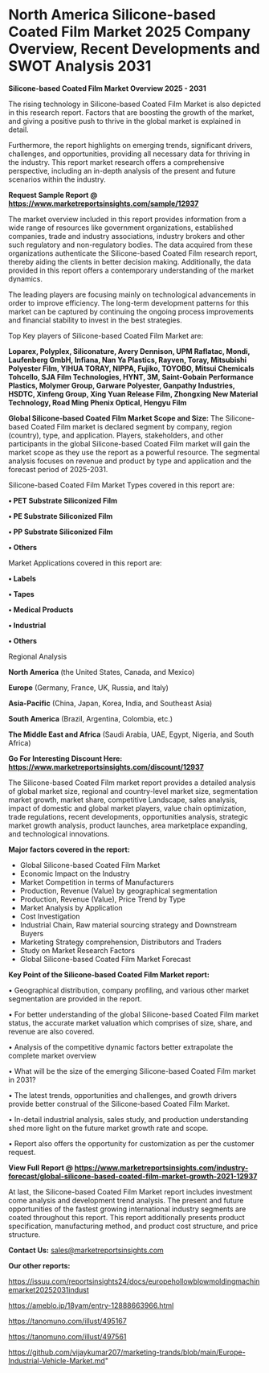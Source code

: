  # North America Silicone-based Coated Film Market 2025 Company Overview, Recent Developments and SWOT Analysis 2031

<Strong> Silicone-based Coated Film Market Overview 2025 - 2031</strong>

The rising technology in Silicone-based Coated Film Market is also depicted in this research report. Factors that are boosting the growth of the market, and giving a positive push to thrive in the global market is explained in detail.

Furthermore, the report highlights on emerging trends, significant drivers, challenges, and opportunities, providing all necessary data for thriving in the industry. This report market research offers a comprehensive perspective, including an in-depth analysis of the present and future scenarios within the industry.

<strong>Request Sample Report @ <a href=https://www.marketreportsinsights.com/sample/12937>https://www.marketreportsinsights.com/sample/12937</a></strong>

The market overview included in this report provides information from a wide range of resources like government organizations, established companies, trade and industry associations, industry brokers and other such regulatory and non-regulatory bodies. The data acquired from these organizations authenticate the Silicone-based Coated Film research report, thereby aiding the clients in better decision making. Additionally, the data provided in this report offers a contemporary understanding of the market dynamics.

The leading players are focusing mainly on technological advancements in order to improve efficiency. The long-term development patterns for this market can be captured by continuing the ongoing process improvements and financial stability to invest in the best strategies.

Top Key players of Silicone-based Coated Film Market are:

<strong>Loparex, Polyplex, Siliconature, Avery Dennison, UPM Raflatac, Mondi, Laufenberg GmbH, Infiana, Nan Ya Plastics, Rayven, Toray, Mitsubishi Polyester Film, YIHUA TORAY, NIPPA, Fujiko, TOYOBO, Mitsui Chemicals Tohcello, SJA Film Technologies, HYNT, 3M, Saint-Gobain Performance Plastics, Molymer Group, Garware Polyester, Ganpathy Industries, HSDTC, Xinfeng Group, Xing Yuan Release Film, Zhongxing New Material Technology, Road Ming Phenix Optical, Hengyu Film</strong>

<strong><b>Global Silicone-based Coated Film Market Scope and Size:</b></strong>
The Silicone-based Coated Film market is declared segment by company, region (country), type, and application. Players, stakeholders, and other participants in the global Silicone-based Coated Film market will gain the market scope as they use the report as a powerful resource. The segmental analysis focuses on revenue and product by type and application and the forecast period of 2025-2031.

Silicone-based Coated Film Market Types covered in this report are:

<strong>• PET Substrate Siliconized Film

• PE Substrate Siliconized Film

• PP Substrate Siliconized Film

• Others</strong>

Market Applications covered in this report are:

<strong>• Labels

• Tapes

• Medical Products

• Industrial

• Others</strong> 

Regional Analysis

<strong>North America</strong> (the United States, Canada, and Mexico)

<strong>Europe</strong> (Germany, France, UK, Russia, and Italy)

<strong>Asia-Pacific</strong> (China, Japan, Korea, India, and Southeast Asia)

<strong>South America</strong> (Brazil, Argentina, Colombia, etc.)

<strong>The Middle East and Africa</strong> (Saudi Arabia, UAE, Egypt, Nigeria, and South Africa)

<strong>Go For Interesting Discount Here: <a href=https://www.marketreportsinsights.com/discount/12937>https://www.marketreportsinsights.com/discount/12937</a></strong>

The Silicone-based Coated Film market report provides a detailed analysis of global market size, regional and country-level market size, segmentation market growth, market share, competitive Landscape, sales analysis, impact of domestic and global market players, value chain optimization, trade regulations, recent developments, opportunities analysis, strategic market growth analysis, product launches, area marketplace expanding, and technological innovations.

<strong><b>Major factors covered in the report:</b></strong>
<ul>
  <li>Global Silicone-based Coated Film Market </li>
  <li>Economic Impact on the Industry</li>
  <li>Market Competition in terms of Manufacturers</li>
  <li>Production, Revenue (Value) by geographical segmentation</li>
  <li>Production, Revenue (Value), Price Trend by Type</li>
  <li>Market Analysis by Application</li>
  <li>Cost Investigation</li>
  <li>Industrial Chain, Raw material sourcing strategy and Downstream Buyers</li>
  <li>Marketing Strategy comprehension, Distributors and Traders</li>
  <li>Study on Market Research Factors</li>
  <li>Global Silicone-based Coated Film Market Forecast</li>
</ul>

<strong><b>Key Point of the Silicone-based Coated Film Market report:</b></strong>

• Geographical distribution, company profiling, and various other market segmentation are provided in the report.

• For better understanding of the global Silicone-based Coated Film market status, the accurate market valuation which comprises of size, share, and revenue are also covered.

• Analysis of the competitive dynamic factors better extrapolate the complete market overview

• What will be the size of the emerging Silicone-based Coated Film market in 2031?

• The latest trends, opportunities and challenges, and growth drivers provide better construal of the Silicone-based Coated Film Market.

• In-detail industrial analysis, sales study, and production understanding shed more light on the future market growth rate and scope.

• Report also offers the opportunity for customization as per the customer request.

<strong><b>View Full Report @ <a href=https://www.marketreportsinsights.com/industry-forecast/global-silicone-based-coated-film-market-growth-2021-12937>https://www.marketreportsinsights.com/industry-forecast/global-silicone-based-coated-film-market-growth-2021-12937</a></b></strong>


At last, the Silicone-based Coated Film Market report includes investment come analysis and development trend analysis. The present and future opportunities of the fastest growing international industry segments are coated throughout this report. This report additionally presents product specification, manufacturing method, and product cost structure, and price structure.

<strong>Contact Us:</strong>
sales@marketreportsinsights.com

<strong>Our other reports:</strong>

<a href=https://issuu.com/reportsinsights24/docs/europehollowblowmoldingmachinemarket20252031indust>https://issuu.com/reportsinsights24/docs/europehollowblowmoldingmachinemarket20252031indust</a>

<a href=https://ameblo.jp/18yam/entry-12888663966.html>https://ameblo.jp/18yam/entry-12888663966.html</a>

<a href=https://tanomuno.com/illust/495167>https://tanomuno.com/illust/495167</a>

<a href=https://tanomuno.com/illust/497561>https://tanomuno.com/illust/497561</a>

<a href=https://github.com/vijaykumar207/marketing-trands/blob/main/Europe-Industrial-Vehicle-Market.md>https://github.com/vijaykumar207/marketing-trands/blob/main/Europe-Industrial-Vehicle-Market.md</a>"
